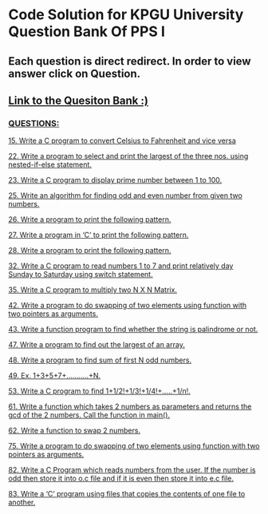 <h1>Code Solution for KPGU University Question Bank Of PPS I</h1>
<h2>Each question is direct redirect. In order to view answer click on Question. </h2>
<h2><a href = "https://github.com/jainam-panchal/PPS_question_bank/blob/main/QuestionBank.pdf">Link to the Quesiton Bank :)</h2>
<h3>QUESTIONS:</h3>

<a href = "https://github.com/jainam-panchal/PPS_question_bank/blob/main/15.c">15. Write a C program to convert Celsius to Fahrenheit and vice versa</a>

<a href = "https://github.com/jainam-panchal/PPS_question_bank/blob/main/22.c">22. Write a program to select and print the largest of the three nos. using nested-if-else statement. </a>

<a href = "https://github.com/jainam-panchal/PPS_question_bank/blob/main/23.c">23. Write a C program to display prime number between 1 to 100.</a>

<a href = "https://github.com/jainam-panchal/PPS_question_bank/blob/main/25.c">25. Write an algorithm for finding odd and even number from given two numbers.</a>

<a href = "https://github.com/jainam-panchal/PPS_question_bank/blob/main/26.c">26. Write a program to print the following pattern.</a>

<a href = "https://github.com/jainam-panchal/PPS_question_bank/blob/main/27.c">27. Write a program in ‘C’ to print the following pattern.</a>

<a href = "https://github.com/jainam-panchal/PPS_question_bank/blob/main/28.c">28. Write a program to print the following pattern.</a>

<a href = "https://github.com/jainam-panchal/PPS_question_bank/blob/main/32.c">32. Write a C program to read numbers 1 to 7 and print relatively day Sunday to
Saturday using switch statement.</a>

<a href = "https://github.com/jainam-panchal/PPS_question_bank/blob/main/35.c">35. Write a C program to multiply two N X N Matrix.</a>

<a href = "https://github.com/jainam-panchal/PPS_question_bank/blob/main/42.c">42. Write a program to do swapping of two elements using function with two
pointers as arguments.</a>

<a href = "https://github.com/jainam-panchal/PPS_question_bank/blob/main/43.c">43. Write a function program to find whether the string is palindrome or not.</a>

<a href = "https://github.com/jainam-panchal/PPS_question_bank/blob/main/47.c">47. Write a program to find out the largest of an array.</a>

<a href = "https://github.com/jainam-panchal/PPS_question_bank/blob/main/48.c">48. Write a program to find sum of first N odd numbers.</a>

<a href = "https://github.com/jainam-panchal/PPS_question_bank/blob/main/49.c">49. Ex. 1+3+5+7+………..+N.</a>

<a href = "https://github.com/jainam-panchal/PPS_question_bank/blob/main/53.c">53. Write a C program to find 1+1/2!+1/3!+1/4!+.....+1/n!.</a>

<a href = "https://github.com/jainam-panchal/PPS_question_bank/blob/main/61.c">61. Write a function which takes 2 numbers as parameters and returns the gcd of
the 2 numbers. Call the function in main().</a>

<a href = "https://github.com/jainam-panchal/PPS_question_bank/blob/main/62.c">62. Write a function to swap 2 numbers.</a>

<a href = "https://github.com/jainam-panchal/PPS_question_bank/blob/main/75.c">75. Write a program to do swapping of two elements using function with two
pointers as arguments.</a>

<a href = "https://github.com/jainam-panchal/PPS_question_bank/blob/main/82.c">82. Write a C Program which reads numbers from the user. If the number is odd
then store it into o.c file and if it is even then store it into e.c file.</a>

<a href = "https://github.com/jainam-panchal/PPS_question_bank/blob/main/83.c">83. Write a ‘C’ program using files that copies the contents of one file to another.</a>
